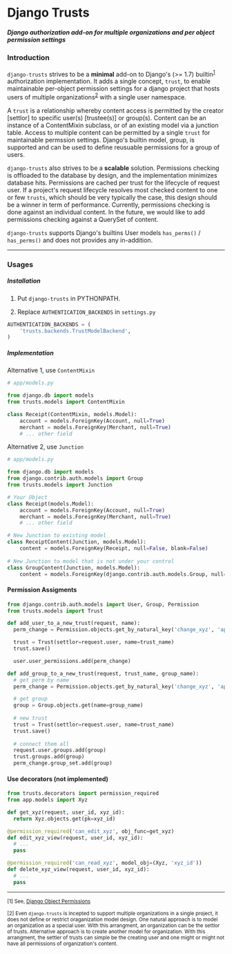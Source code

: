 # Django Trusts

##### Django authorization add-on for multiple organizations and per object permission settings

### Introduction 
`django-trusts` strives to be a **minimal** add-on to Django's (>= 1.7) builtin<sup>[1](#footnote1)</sup> authorization implementation. It adds a single concept, `trust`, to enable maintainable per-object permission settings for a django project that hosts users of multiple organizations<sup>[2](#footnote2)</sup> with a single user namespace.

A `trust` is a relationship whereby content access is permitted by the creator [settlor] to specific user(s) [trustee(s)] or group(s). Content can be an instance of a ContentMixin subclass, or of an existing model via a junction table. Access to multiple content can be permitted by a single `trust` for maintainable permssion settings. Django's builtin model, group, is supported and can be used to define reusuable permissions for a group of users.

`django-trusts` also strives to be a **scalable** solution. Permissions checking is offloaded to the database by design, and the implementation minimizes database hits. Permissions are cached per trust for the lifecycle of request user. If a project's request lifecycle resolves most checked content to one or few `trusts`, which should be very typically the case, this design should be a winner in term of performance. Currently, permissions checking is done against an individual content. In the future, we would like to add permissions checking against a QuerySet of content.

`django-trusts` supports Django's builtins User models `has_perms()` / `has_perms()` and does not provides any in-addition.

---

### Usages

#####  Installation
1. Put `django-trusts` in PYTHONPATH.

2. Replace `AUTHENTICATION_BACKENDS` in `settings.py`

```python
AUTHENTICATION_BACKENDS = (
    'trusts.backends.TrustModelBackend',
)
```

#####  Implementation

Alternative 1, use `ContentMixin`

```python
# app/models.py 

from django.db import models
from trusts.models import ContentMixin

class Receipt(ContentMixin, models.Model):
    account = models.ForeignKey(Account, null=True)
    merchant = models.ForeignKey(Merchant, null=True)
    # ... other field
```


Alternative 2, use `Junction`

```python
# app/models.py 

from django.db import models
from django.contrib.auth.models import Group
from trusts.models import Junction

# Your Object
class Receipt(models.Model):
    account = models.ForeignKey(Account, null=True)
    merchant = models.ForeignKey(Merchant, null=True)
    # ... other field

# New Junction to existing model
class ReceiptContent(Junction, models.Model):
    content = models.ForeignKey(Receipt, null=False, blank=False)
    
# New Junction to model that is not under your control
class GroupContent(Junction, models.Model):
    content = models.ForeignKey(django.contrib.auth.models.Group, null=False, blank=False)
```

#### Permission Assigments

```python
from django.contrib.auth.models import User, Group, Permission
from trusts.models import Trust

def add_user_to_a_new_trust(request, name):
  perm_change = Permission.objects.get_by_natural_key('change_xyz', 'app', 'xyz')

  trust = Trust(settlor=request.user, name=trust_name)
  trust.save()

  user.user_permissions.add(perm_change)

def add_group_to_a_new_trust(request, trust_name, group_name):
  # get perm by name
  perm_change = Permission.objects.get_by_natural_key('change_xyz', 'app', 'xyz')

  # get group
  group = Group.objects.get(name=group_name)
  
  # new trust
  trust = Trust(settlor=request.user, name=trust_name)
  trust.save()
  
  # connect them all
  request.user.groups.add(group)
  trust.groups.add(group)
  perm_change.group_set.add(group)

```


#### Use decorators (not implemented)

```python
from trusts.decorators import permission_required
from app.models import Xyz

def get_xyz(request, user_id, xyz_id):
  return Xyz.objects.get(pk=xyz_id)

@permission_required('can_edit_xyz', obj_func=get_xyz)
def edit_xyz_view(request, user_id, xyz_id):
  # ...
  pass

@permission_required('can_read_xyz', model_obj=(Xyz, 'xyz_id'))
def delete_xyz_view(request, user_id, xyz_id):
  # ...
  pass
```

---

<sup id="footnote1">[1] See, [Django Object Permissions](https://github.com/djangoadvent/djangoadvent-articles/blob/master/1.2/06_object-permissions.rst)</sup>

<sup id="footnote2">[2] Even `django-trusts` is incepted to support multiple organizations in a single project, it does not define or restrict oraganization model design. One natural approach is to model an organization as a special user. With this arrangment, an organization can be the settlor of trusts. Alternative approach is to create another model for organization. With this arrangment, the settler of trusts can simple be the creating user and one might or might not have all permissions of organization's content.</sup>
